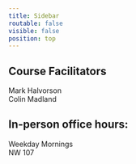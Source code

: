 ```yaml
---
title: Sidebar
routable: false
visible: false
position: top
---
```


## Course Facilitators
Mark Halvorson  
Colin Madland    

## In-person office hours:  
Weekday Mornings  
NW 107  
